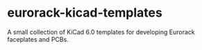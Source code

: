 # eurorack-kicad-templates
A small collection of KiCad 6.0 templates for developing Eurorack faceplates and PCBs. 
